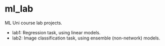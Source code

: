 # ml_lab
ML Uni course lab projects.

 - lab1: Regression task, using linear models.
 - lab2: Image classification task, using ensemble (non-network) models.

